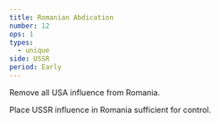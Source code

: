 ```yaml
---
title: Romanian Abdication
number: 12
ops: 1
types:
  - unique
side: USSR
period: Early
---
```

Remove all USA influence from Romania.

Place USSR influence in Romania sufficient for control.
